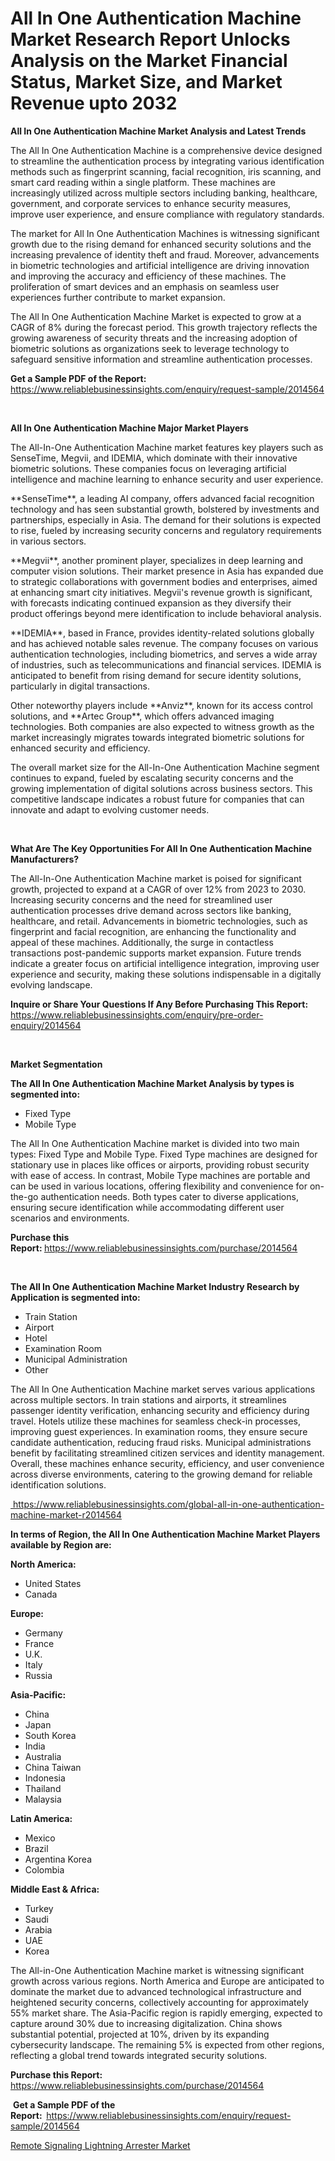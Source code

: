 <p><h1>All In One Authentication Machine Market Research Report Unlocks Analysis on the Market Financial Status, Market Size, and Market Revenue upto 2032</h1></p><p><strong>All In One Authentication Machine Market Analysis and Latest Trends</strong></p>
<p><p>The All In One Authentication Machine is a comprehensive device designed to streamline the authentication process by integrating various identification methods such as fingerprint scanning, facial recognition, iris scanning, and smart card reading within a single platform. These machines are increasingly utilized across multiple sectors including banking, healthcare, government, and corporate services to enhance security measures, improve user experience, and ensure compliance with regulatory standards.</p><p>The market for All In One Authentication Machines is witnessing significant growth due to the rising demand for enhanced security solutions and the increasing prevalence of identity theft and fraud. Moreover, advancements in biometric technologies and artificial intelligence are driving innovation and improving the accuracy and efficiency of these machines. The proliferation of smart devices and an emphasis on seamless user experiences further contribute to market expansion.</p><p>The All In One Authentication Machine Market is expected to grow at a CAGR of 8% during the forecast period. This growth trajectory reflects the growing awareness of security threats and the increasing adoption of biometric solutions as organizations seek to leverage technology to safeguard sensitive information and streamline authentication processes.</p></p>
<p><strong>Get a Sample PDF of the Report:&nbsp;</strong> <a href="https://www.reliablebusinessinsights.com/enquiry/request-sample/2014564?utm_campaign=2239&utm_medium=2&utm_source=Github&utm_content=ia&utm_term=29032025&utm_id=all-in-one-authentication-machine">https://www.reliablebusinessinsights.com/enquiry/request-sample/2014564</a></p>
<p>&nbsp;</p>
<p><strong>All In One Authentication Machine Major Market Players</strong></p>
<p><p>The All-In-One Authentication Machine market features key players such as SenseTime, Megvii, and IDEMIA, which dominate with their innovative biometric solutions. These companies focus on leveraging artificial intelligence and machine learning to enhance security and user experience.</p><p>**SenseTime**, a leading AI company, offers advanced facial recognition technology and has seen substantial growth, bolstered by investments and partnerships, especially in Asia. The demand for their solutions is expected to rise, fueled by increasing security concerns and regulatory requirements in various sectors.</p><p>**Megvii**, another prominent player, specializes in deep learning and computer vision solutions. Their market presence in Asia has expanded due to strategic collaborations with government bodies and enterprises, aimed at enhancing smart city initiatives. Megvii's revenue growth is significant, with forecasts indicating continued expansion as they diversify their product offerings beyond mere identification to include behavioral analysis.</p><p>**IDEMIA**, based in France, provides identity-related solutions globally and has achieved notable sales revenue. The company focuses on various authentication technologies, including biometrics, and serves a wide array of industries, such as telecommunications and financial services. IDEMIA is anticipated to benefit from rising demand for secure identity solutions, particularly in digital transactions.</p><p>Other noteworthy players include **Anviz**, known for its access control solutions, and **Artec Group**, which offers advanced imaging technologies. Both companies are also expected to witness growth as the market increasingly migrates towards integrated biometric solutions for enhanced security and efficiency.</p><p>The overall market size for the All-In-One Authentication Machine segment continues to expand, fueled by escalating security concerns and the growing implementation of digital solutions across business sectors. This competitive landscape indicates a robust future for companies that can innovate and adapt to evolving customer needs.</p></p>
<p>&nbsp;</p>
<p><strong>What Are The Key Opportunities For All In One Authentication Machine Manufacturers?</strong></p>
<p><p>The All-In-One Authentication Machine market is poised for significant growth, projected to expand at a CAGR of over 12% from 2023 to 2030. Increasing security concerns and the need for streamlined user authentication processes drive demand across sectors like banking, healthcare, and retail. Advancements in biometric technologies, such as fingerprint and facial recognition, are enhancing the functionality and appeal of these machines. Additionally, the surge in contactless transactions post-pandemic supports market expansion. Future trends indicate a greater focus on artificial intelligence integration, improving user experience and security, making these solutions indispensable in a digitally evolving landscape.</p></p>
<p><strong>Inquire or Share Your Questions If Any Before Purchasing This Report:</strong> <a href="https://www.reliablebusinessinsights.com/enquiry/pre-order-enquiry/2014564?utm_campaign=2239&utm_medium=2&utm_source=Github&utm_content=ia&utm_term=29032025&utm_id=all-in-one-authentication-machine">https://www.reliablebusinessinsights.com/enquiry/pre-order-enquiry/2014564</a></p>
<p>&nbsp;</p>
<p><strong>Market Segmentation</strong></p>
<p><strong>The All In One Authentication Machine Market Analysis by types is segmented into:</strong></p>
<p><ul><li>Fixed Type</li><li>Mobile Type</li></ul></p>
<p><p>The All In One Authentication Machine market is divided into two main types: Fixed Type and Mobile Type. Fixed Type machines are designed for stationary use in places like offices or airports, providing robust security with ease of access. In contrast, Mobile Type machines are portable and can be used in various locations, offering flexibility and convenience for on-the-go authentication needs. Both types cater to diverse applications, ensuring secure identification while accommodating different user scenarios and environments.</p></p>
<p><strong>Purchase this Report:&nbsp;</strong><a href="https://www.reliablebusinessinsights.com/purchase/2014564?utm_campaign=2239&utm_medium=2&utm_source=Github&utm_content=ia&utm_term=29032025&utm_id=all-in-one-authentication-machine">https://www.reliablebusinessinsights.com/purchase/2014564</a></p>
<p>&nbsp;</p>
<p><strong>The All In One Authentication Machine Market Industry Research by Application is segmented into:</strong></p>
<p><ul><li>Train Station</li><li>Airport</li><li>Hotel</li><li>Examination Room</li><li>Municipal Administration</li><li>Other</li></ul></p>
<p><p>The All In One Authentication Machine market serves various applications across multiple sectors. In train stations and airports, it streamlines passenger identity verification, enhancing security and efficiency during travel. Hotels utilize these machines for seamless check-in processes, improving guest experiences. In examination rooms, they ensure secure candidate authentication, reducing fraud risks. Municipal administrations benefit by facilitating streamlined citizen services and identity management. Overall, these machines enhance security, efficiency, and user convenience across diverse environments, catering to the growing demand for reliable identification solutions.</p></p>
<p><a href="https://www.reliablebusinessinsights.com/global-all-in-one-authentication-machine-market-r2014564?utm_campaign=2239&utm_medium=2&utm_source=Github&utm_content=ia&utm_term=29032025&utm_id=all-in-one-authentication-machine">&nbsp;https://www.reliablebusinessinsights.com/global-all-in-one-authentication-machine-market-r2014564</a></p>
<p><strong>In terms of Region, the All In One Authentication Machine Market Players available by Region are:</strong></p>
<p>
    <p> <strong> North America: </strong>
        <ul>
            <li>United States</li>
            <li>Canada</li>
        </ul>
        </p> 
    <p> <strong> Europe: </strong>
        <ul>
            <li>Germany</li>
            <li>France</li>
            <li>U.K.</li>
            <li>Italy</li>
            <li>Russia</li>
        </ul>
        </p> 
    <p> <strong> Asia-Pacific: </strong>
        <ul>
            <li>China</li>
            <li>Japan</li>
            <li>South Korea</li>
            <li>India</li>
            <li>Australia</li>
            <li>China Taiwan</li>
            <li>Indonesia</li>
            <li>Thailand</li>
            <li>Malaysia</li>
        </ul>
        </p> 
    <p> <strong> Latin America: </strong>
        <ul>
            <li>Mexico</li>
            <li>Brazil</li>
            <li>Argentina Korea</li>
            <li>Colombia</li>
        </ul>
        </p> 
    <p> <strong> Middle East & Africa: </strong>
        <ul>
            <li>Turkey</li>
            <li>Saudi</li>
            <li>Arabia</li>
            <li>UAE</li>
            <li>Korea</li>
        </ul>
    </p>
    </p>
<p><p>The All-in-One Authentication Machine market is witnessing significant growth across various regions. North America and Europe are anticipated to dominate the market due to advanced technological infrastructure and heightened security concerns, collectively accounting for approximately 55% market share. The Asia-Pacific region is rapidly emerging, expected to capture around 30% due to increasing digitalization. China shows substantial potential, projected at 10%, driven by its expanding cybersecurity landscape. The remaining 5% is expected from other regions, reflecting a global trend towards integrated security solutions.</p></p>
<p><strong>Purchase this Report: </strong><a href="https://www.reliablebusinessinsights.com/purchase/2014564?utm_campaign=2239&utm_medium=2&utm_source=Github&utm_content=ia&utm_term=29032025&utm_id=all-in-one-authentication-machine">https://www.reliablebusinessinsights.com/purchase/2014564</a></p>
<p>&nbsp;<strong>Get a Sample PDF of the Report:&nbsp;&nbsp;</strong><a href="https://www.reliablebusinessinsights.com/enquiry/request-sample/2014564?utm_campaign=2239&utm_medium=2&utm_source=Github&utm_content=ia&utm_term=29032025&utm_id=all-in-one-authentication-machine">https://www.reliablebusinessinsights.com/enquiry/request-sample/2014564</a></p>
<p><strong></strong></p>
<p><p><a href="https://github.com/JubayerMia832/Market-Research-Report-List-2/blob/main/remote-signaling-lightning-arrester-market.md?utm_campaign=2239&utm_medium=2&utm_source=Github&utm_content=ia&utm_term=29032025&utm_id=all-in-one-authentication-machine">Remote Signaling Lightning Arrester Market</a></p></p>